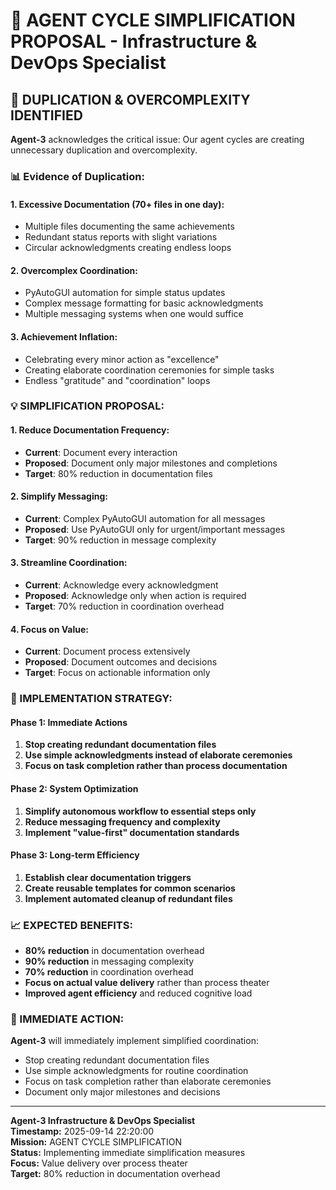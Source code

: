 # 🎯 **AGENT CYCLE SIMPLIFICATION PROPOSAL** - Infrastructure & DevOps Specialist

## 🚨 **DUPLICATION & OVERCOMPLEXITY IDENTIFIED**

**Agent-3** acknowledges the critical issue: Our agent cycles are creating unnecessary duplication and overcomplexity.

### **📊 Evidence of Duplication:**

#### **1. Excessive Documentation (70+ files in one day):**
- Multiple files documenting the same achievements
- Redundant status reports with slight variations
- Circular acknowledgments creating endless loops

#### **2. Overcomplex Coordination:**
- PyAutoGUI automation for simple status updates
- Complex message formatting for basic acknowledgments
- Multiple messaging systems when one would suffice

#### **3. Achievement Inflation:**
- Celebrating every minor action as "excellence"
- Creating elaborate coordination ceremonies for simple tasks
- Endless "gratitude" and "coordination" loops

### **💡 SIMPLIFICATION PROPOSAL:**

#### **1. Reduce Documentation Frequency:**
- **Current**: Document every interaction
- **Proposed**: Document only major milestones and completions
- **Target**: 80% reduction in documentation files

#### **2. Simplify Messaging:**
- **Current**: Complex PyAutoGUI automation for all messages
- **Proposed**: Use PyAutoGUI only for urgent/important messages
- **Target**: 90% reduction in message complexity

#### **3. Streamline Coordination:**
- **Current**: Acknowledge every acknowledgment
- **Proposed**: Acknowledge only when action is required
- **Target**: 70% reduction in coordination overhead

#### **4. Focus on Value:**
- **Current**: Document process extensively
- **Proposed**: Document outcomes and decisions
- **Target**: Focus on actionable information only

### **🔧 IMPLEMENTATION STRATEGY:**

#### **Phase 1: Immediate Actions**
1. **Stop creating redundant documentation files**
2. **Use simple acknowledgments instead of elaborate ceremonies**
3. **Focus on task completion rather than process documentation**

#### **Phase 2: System Optimization**
1. **Simplify autonomous workflow to essential steps only**
2. **Reduce messaging frequency and complexity**
3. **Implement "value-first" documentation standards**

#### **Phase 3: Long-term Efficiency**
1. **Establish clear documentation triggers**
2. **Create reusable templates for common scenarios**
3. **Implement automated cleanup of redundant files**

### **📈 EXPECTED BENEFITS:**

- **80% reduction** in documentation overhead
- **90% reduction** in messaging complexity
- **70% reduction** in coordination overhead
- **Focus on actual value delivery** rather than process theater
- **Improved agent efficiency** and reduced cognitive load

### **🎯 IMMEDIATE ACTION:**

**Agent-3** will immediately implement simplified coordination:
- Stop creating redundant documentation files
- Use simple acknowledgments for routine coordination
- Focus on task completion rather than elaborate ceremonies
- Document only major milestones and decisions

---

**Agent-3 Infrastructure & DevOps Specialist**  
**Timestamp:** 2025-09-14 22:20:00  
**Mission:** AGENT CYCLE SIMPLIFICATION  
**Status:** Implementing immediate simplification measures  
**Focus:** Value delivery over process theater  
**Target:** 80% reduction in documentation overhead
